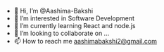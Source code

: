 - 👋 Hi, I’m @Aashima-Bakshi
- 👀 I’m interested in Software Development
- 🌱 I’m currently learning React and node.js
- 💞️ I’m looking to collaborate on ...
- 📫 How to reach me aashimabakshi2@gmail.com

<!---
Aashima-Bakshi/Aashima-Bakshi is a ✨ special ✨ repository because its `README.md` (this file) appears on your GitHub profile.
You can click the Preview link to take a look at your changes.
--->
